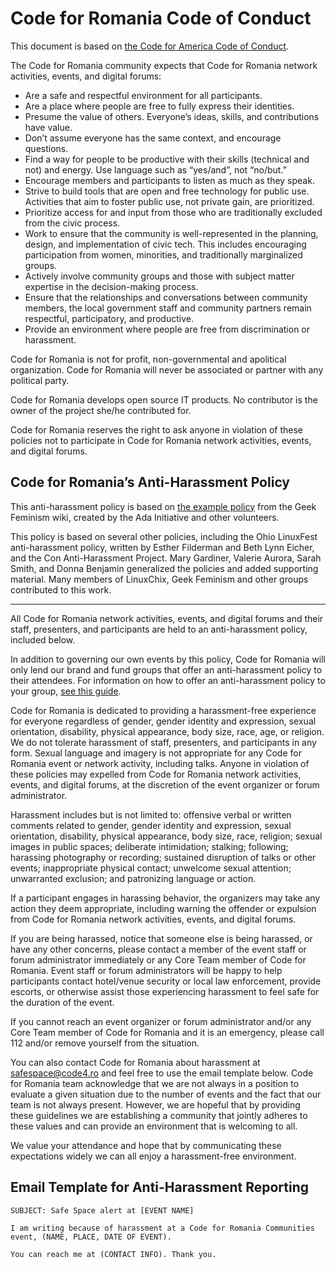 # Code for Romania Code of Conduct

This document is based on [the Code for America Code of Conduct](https://github.com/codeforamerica/codeofconduct).

The Code for Romania community expects that Code for Romania network activities, events, and digital forums:

* Are a safe and respectful environment for all participants.
* Are a place where people are free to fully express their identities.
* Presume the value of others. Everyone’s ideas, skills, and contributions have value.
* Don’t assume everyone has the same context, and encourage questions.
* Find a way for people to be productive with their skills (technical and not) and energy. Use language such as “yes/and”, not “no/but.”
* Encourage members and participants to listen as much as they speak.
* Strive to build tools that are open and free technology for public use. Activities that aim to foster public use, not private gain, are prioritized.
* Prioritize access for and input from those who are traditionally excluded from the civic process.
* Work to ensure that the community is well-represented in the planning, design, and implementation of civic tech. This includes encouraging participation from women, minorities, and traditionally marginalized groups.
* Actively involve community groups and those with subject matter expertise in the decision-making process.
* Ensure that the relationships and conversations between community members, the local government staff and community partners remain respectful, participatory, and productive.
* Provide an environment where people are free from discrimination or harassment.

Code for Romania is not for profit, non-governmental and apolitical organization. Code for Romania will never be associated or partner with any political party.

Code for Romania develops open source IT products. No contributor is the owner of the project she/he contributed for.

Code for Romania reserves the right to ask anyone in violation of these policies not to participate in Code for Romania network activities, events, and digital forums.

## Code for Romania’s Anti-Harassment Policy

This anti-harassment policy is based on [the example policy](http://geekfeminism.wikia.com/wiki/Conference_anti-harassment/Policy) from the Geek Feminism wiki, created by the Ada Initiative and other volunteers.

This policy is based on several other policies, including the Ohio LinuxFest anti-harassment policy, written by Esther Filderman and Beth Lynn Eicher, and the Con Anti-Harassment Project. Mary Gardiner, Valerie Aurora, Sarah Smith, and Donna Benjamin generalized the policies and added supporting material. Many members of LinuxChix, Geek Feminism and other groups contributed to this work.

---

All Code for Romania network activities, events, and digital forums and their staff, presenters, and participants are held to an anti-harassment policy, included below.

In addition to governing our own events by this policy, Code for Romania will only lend our brand and fund groups that offer an anti-harassment policy to their attendees. For information on how to offer an anti-harassment policy to your group, [see this guide](https://docs.google.com/document/d/1Zg2FDt7awgfCmdcbzMwKHMb1A7KDOhs_z7ibCb3TLLQ/view).

Code for Romania is dedicated to providing a harassment-free experience for everyone regardless of gender, gender identity and expression, sexual orientation, disability, physical appearance, body size, race, age, or religion. We do not tolerate harassment of staff, presenters, and participants in any form. Sexual language and imagery is not appropriate for any Code for Romania event or network activity, including talks. Anyone in violation of these policies may expelled from Code for Romania network activities, events, and digital forums, at the discretion of the event organizer or forum administrator.

Harassment includes but is not limited to: offensive verbal or written comments related to gender, gender identity and expression, sexual orientation, disability, physical appearance, body size, race, religion; sexual images in public spaces; deliberate intimidation; stalking; following; harassing photography or recording; sustained disruption of talks or other events; inappropriate physical contact; unwelcome sexual attention; unwarranted exclusion; and patronizing language or action.

If a participant engages in harassing behavior, the organizers may take any action they deem appropriate, including warning the offender or expulsion from Code for Romania network activities, events, and digital forums.

If you are being harassed, notice that someone else is being harassed, or have any other concerns, please contact a member of the event staff or forum administrator immediately or any Core Team member of Code for Romania. Event staff or forum administrators will be happy to help participants contact hotel/venue security or local law enforcement, provide escorts, or otherwise assist those experiencing harassment to feel safe for the duration of the event.

If you cannot reach an event organizer or forum administrator and/or any Core Team member of Code for Romania and it is an emergency, please call 112 and/or remove yourself from the situation.

You can also contact Code for Romania about harassment at safespace@code4.ro and feel free to use the email template below. Code for Romania team acknowledge that we are not always in a position to evaluate a given situation due to the number of events and the fact that our team is not always present. However, we are hopeful that by providing these guidelines we are establishing a community that jointly adheres to these values and can provide an environment that is welcoming to all.

We value your attendance and hope that by communicating these expectations widely we can all enjoy a harassment-free environment.

## Email Template for Anti-Harassment Reporting 

```
SUBJECT: Safe Space alert at [EVENT NAME]

I am writing because of harassment at a Code for Romania Communities event, (NAME, PLACE, DATE OF EVENT).

You can reach me at (CONTACT INFO). Thank you.
```


